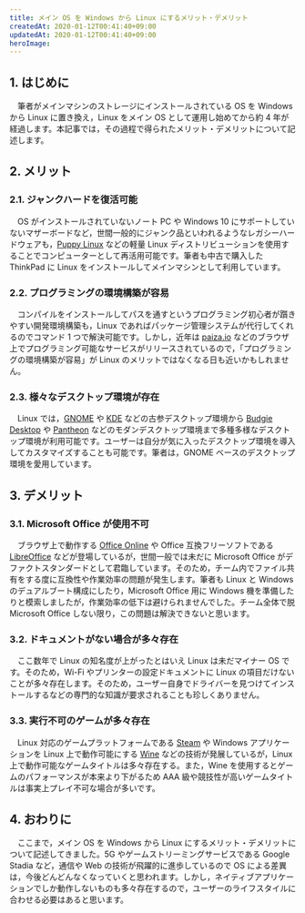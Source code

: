 ```yaml
---
title: メイン OS を Windows から Linux にするメリット・デメリット
createdAt: 2020-01-12T00:41:40+09:00
updatedAt: 2020-01-12T00:41:40+09:00
heroImage: 
---
```


## 1. はじめに

　筆者がメインマシンのストレージにインストールされている OS を Windows から Linux に置き換え，Linux をメイン OS として運用し始めてから約 4 年が経過します。本記事では，その過程で得られたメリット・デメリットについて記述します。

## 2. メリット

### 2.1. ジャンクハードを復活可能

　OS がインストールされていないノート PC や Windows 10 にサポートしていないマザーボードなど，世間一般的にジャンク品といわれるようなレガシーハードウェアも，[Puppy Linux](http://puppylinux.com/) などの軽量 Linux ディストリビューションを使用することでコンピューターとして再活用可能です。筆者も中古で購入した ThinkPad に Linux をインストールしてメインマシンとして利用しています。

### 2.2. プログラミングの環境構築が容易

　コンパイルをインストールしてパスを通すというプログラミング初心者が躓きやすい開発環境構築も，Linux であればパッケージ管理システムが代行してくれるのでコマンド 1 つで解決可能です。しかし，近年は [paiza.io](https://paiza.io/) などのブラウザ上でプログラミング可能なサービスがリリースされているので，「プログラミングの環境構築が容易」が Linux のメリットではなくなる日も近いかもしれません。

### 2.3. 様々なデスクトップ環境が存在

　Linux では，[GNOME](https://www.gnome.org/) や [KDE](https://kde.org/) などの古参デスクトップ環境から [Budgie Desktop](https://wiki.archlinux.jp/index.php/Budgie_Desktop) や [Pantheon](https://wiki.archlinux.jp/index.php/Pantheon) などのモダンデスクトップ環境まで多種多様なデスクトップ環境が利用可能です。ユーザーは自分が気に入ったデスクトップ環境を導入してカスタマイズすることも可能です。筆者は，GNOME ベースのデスクトップ環境を愛用しています。

## 3. デメリット

### 3.1. Microsoft Office が使用不可

　ブラウザ上で動作する [Office Online](https://products.office.com/ja-jp/free-office-online-for-the-web) や Office 互換フリーソフトである [LibreOffice](https://ja.libreoffice.org/) などが登場しているが，世間一般では未だに Microsoft Office がデファクトスタンダードとして君臨しています。そのため，チーム内でファイル共有をする度に互換性や作業効率の問題が発生します。筆者も Linux と Windows のデュアルブート構成にしたり，Microsoft Office 用に Windows 機を準備したりと模索しましたが，作業効率の低下は避けられませんでした。チーム全体で脱 Microsoft Office しない限り，この問題は解決できないと思います。

### 3.2. ドキュメントがない場合が多々存在

　ここ数年で Linux の知名度が上がったとはいえ Linux は未だマイナー OS です。そのため，Wi-Fi やプリンターの設定ドキュメントに Linux の項目だけないことが多々存在します。そのため，ユーザー自身でドライバーを見つけてインストールするなどの専門的な知識が要求されることも珍しくありません。

### 3.3. 実行不可のゲームが多々存在

　Linux 対応のゲームプラットフォームである [Steam](https://store.steampowered.com/) や Windows アプリケーションを Linux 上で動作可能にする [Wine](https://www.winehq.org/) などの技術が発展しているが，Linux 上で動作可能なゲームタイトルは多々存在する。また，Wine を使用するとゲームのパフォーマンスが本来より下がるため AAA 級や競技性が高いゲームタイトルは事実上プレイ不可な場合が多いです。

## 4. おわりに

　ここまで，メイン OS を Windows から Linux にするメリット・デメリットについて記述してきました。5G やゲームストリーミングサービスである Google Stadia など，通信や Web の技術が飛躍的に進歩しているので OS による差異は，今後どんどんなくなっていくと思われます。しかし，ネイティブアプリケーションでしか動作しないものも多々存在するので，ユーザーのライフスタイルに合わせる必要はあると思います。